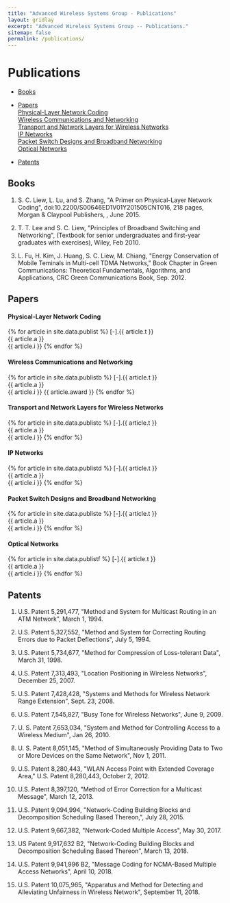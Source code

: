 ```yaml
---
title: "Advanced Wireless Systems Group - Publications"
layout: gridlay
excerpt: "Advanced Wireless Systems Group -- Publications."
sitemap: false
permalink: /publications/
---
```



# Publications
* [Books](#books)

* [Papers](#papers)  
      [Physical-Layer Network Coding](#physical-layer-network-coding)   
      [Wireless Communications and Networking](#wireless-communications-and-networking)   
      [Transport and Network Layers for Wireless Networks](#transport-and-network-layers-for-wireless-networks)   
      [IP Networks](#ip-networks)   
      [Packet Switch Designs and Broadband Networking](#packet-switch-designs-and-broadband-networking)    
      [Optical Networks](#optical-networks)

* [Patents](#patents)

## Books

1. S. C. Liew, L. Lu, and S. Zhang, "A Primer on Physical-Layer Network Coding", doi:10.2200/S00646ED1V01Y201505CNT016, 218 pages, Morgan & Claypool Publishers, , June 2015.

2. T. T. Lee and S. C. Liew, "Principles of Broadband Switching and Networking", (Textbook for senior undergraduates and first-year graduates with exercises), Wiley, Feb 2010.

3. L. Fu, H. Kim, J. Huang, S. C. Liew, M. Chiang, "Energy Conservation of Mobile Teminals in Multi-cell TDMA Networks," Book Chapter in Green Communications: Theoretical Fundamentals, Algorithms, and Applications, CRC Green Communications Book, Sep. 2012.


## Papers

#### Physical-Layer Network Coding
{% for article in site.data.publist %}
     [-].{{ article.t }}    
         {{ article.a }}    
         {{ article.i }}
{% endfor %}


#### Wireless Communications and Networking 
{% for article in site.data.publistb %}
     [-].{{ article.t }}    
         {{ article.a }}    
         {{ article.i }}
         {{ article.award }}
{% endfor %}


#### Transport and Network Layers for Wireless Networks 
{% for article in site.data.publistc %}
     [-].{{ article.t }}    
         {{ article.a }}    
         {{ article.i }}
{% endfor %}


#### IP Networks
{% for article in site.data.publistd %}
     [-].{{ article.t }}    
         {{ article.a }}    
         {{ article.i }}
{% endfor %}


#### Packet Switch Designs and Broadband Networking
{% for article in site.data.publiste %}
     [-].{{ article.t }}    
         {{ article.a }}    
         {{ article.i }}
{% endfor %}



#### Optical Networks
{% for article in site.data.publistf %}
     [-].{{ article.t }}    
         {{ article.a }}    
         {{ article.i }}
{% endfor %}



## Patents

   1. U.S. Patent 5,291,477, "Method and System for Multicast Routing in an ATM Network", March 1, 1994.

   2. U.S. Patent 5,327,552, "Method and System for Correcting Routing Errors due to Packet Deflections", July 5, 1994.

   3. U.S. Patent 5,734,677, "Method for Compression of Loss-tolerant Data", March 31, 1998.

   4. U.S. Patent 7,313,493, "Location Positioning in Wireless Networks", December 25, 2007.

   5. U.S. Patent 7,428,428, "Systems and Methods for Wireless Network Range Extension", Sept. 23, 2008.

   6. U.S. Patent 7,545,827, "Busy Tone for Wireless Networks", June 9, 2009.

   7. U. S. Patent 7,653,034, "System and Method for Controlling Access to a Wireless Medium", Jan 26, 2010.

   8. U. S. Patent 8,051,145, "Method of Simultaneously Providing Data to Two or More Devices on the Same Network", Nov 1, 2011.

   9. U.S. Patent 8,280,443, "WLAN Access Point with Extended Coverage Area," U.S. Patent 8,280,443, October 2, 2012.

   10. U.S. Patent 8,397,120, "Method of Error Correction for a Multicast Message", March 12, 2013.

   11. U.S. Patent 9,094,994, "Network-Coding Building Blocks and Decomposition Scheduling Based Thereon,", July 28, 2015.

   12. U.S. Patent 9,667,382, "Network-Coded Multiple Access", May 30, 2017.

   13. US Patent 9,917,632 B2, "Network-Coding Building Blocks and Decomposition Scheduling Based Thereon", March 13, 2018.

   14. U.S. Patent 9,941,996 B2, "Message Coding for NCMA-Based Multiple Access Networks", April 10, 2018.

   15. U.S. Patent 10,075,965, "Apparatus and Method for Detecting and Alleviating Unfairness in Wireless Network", September 11, 2018.


